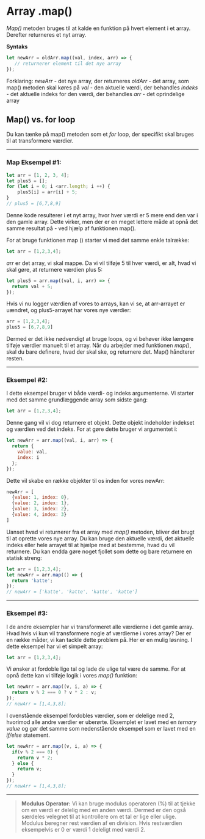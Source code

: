 # Array .map()

*Map()* metoden bruges til at kalde en funktion på hvert element i et array. Derefter returneres et nyt array.

**Syntaks**
```js
let newArr = oldArr.map((val, index, arr) => {
   // returnerer element til det nye array
});
```
Forklaring: 
*newArr* - det nye array, der returneres
*oldArr* - det array, som map() metoden skal køres på
*val* - den aktuelle værdi, der behandles
*indeks* - det aktuelle indeks for den værdi, der behandles
*arr* - det oprindelige array

## Map() vs. for loop
Du kan tænke på map() metoden som et *for* loop, der specifikt skal bruges til at transformere værdier.
___
### Map Eksempel #1:
```js
let arr = [1, 2, 3, 4];
let plus5 = [];
for (let i = 0; i <arr.length; i ++) {
    plus5[i] = arr[i] + 5;
}
// plus5 = [6,7,8,9]
```
Denne kode resulterer i et nyt array, hvor hver værdi er 5 mere end den var i den gamle array. Dette virker, men der er en meget lettere måde at opnå det samme resultat på - ved hjælp af funktionen map().

For at bruge funktionen map () starter vi med det samme enkle talrække:
```js
let arr = [1,2,3,4];
```
*arr* er det array, vi skal mappe. Da vi vil tilføje 5 til hver værdi, er alt, hvad vi skal gøre, at returnere værdien plus 5:
```js
let plus5 = arr.map((val, i, arr) => {
  return val + 5;
});
```
Hvis vi nu logger værdien af ​​vores to arrays, kan vi se, at arr-arrayet er uændret, og plus5-arrayet har vores nye værdier:
```js
arr = [1,2,3,4];
plus5 = [6,7,8,9]
```
Dermed er det ikke nødvendigt at bruge loops, og vi behøver ikke længere tilføje værdier manuelt til et array. Når du arbejder med funktionen *map()*, skal du bare definere, hvad der skal ske, og returnere det. Map() håndterer resten.
___
### Eksempel #2:
I dette eksempel bruger vi både værdi- og indeks argumenterne. Vi starter med det samme grundlæggende array som sidste gang:
```js
let arr = [1,2,3,4];
```
Denne gang vil vi dog returnere et objekt. Dette objekt indeholder indekset og værdien ved det indeks. For at gøre dette bruger vi argumentet i:
```js
let newArr = arr.map((val, i, arr) => {
  return {
    value: val,
    index: i
  };
});
```
Dette vil skabe en række objekter til os inden for vores newArr:
```js
newArr = [
  {value: 1, index: 0},
  {value: 2, index: 1},
  {value: 3, index: 2},
  {value: 4, index: 3}
]
```
Uanset hvad vi returnerer fra et array med *map()* metoden, bliver det brugt til at oprette vores nye array. Du kan bruge den aktuelle værdi, det aktuelle indeks eller hele arrayet til at hjælpe med at bestemme, hvad du vil returnere.
Du kan endda gøre noget fjollet som dette og bare returnere en statisk streng:
```js
let arr = [1,2,3,4];
let newArr = arr.map(() => {
  return 'katte';
});
// newArr = ['katte', 'katte', 'katte', 'katte']
```
___
### Eksempel #3:
I de andre eksempler har vi transformeret alle værdierne i det gamle array. Hvad hvis vi kun vil transformere nogle af værdierne i vores array? Der er en række måder, vi kan tackle dette problem på. Her er en mulig løsning.
I dette eksempel har vi et simpelt array:
```js
let arr = [1,2,3,4];
```
Vi ønsker at fordoble lige tal og lade de ulige tal være de samme. For at opnå dette kan vi tilføje logik i vores *map()*  funktion:
```js
let newArr = arr.map((v, i, a) => {
  return v % 2 === 0 ? v * 2 : v;
});
// newArr = [1,4,3,8];
```
I ovenstående eksempel fordobles værdier, som er delelige med 2, hvorimod alle andre værdier er uberørte. Eksemplet er lavet med en *ternary value* og gør det samme som nedenstående eksempel som er lavet med en *if/else* statement.
```js
let newArr = arr.map((v, i, a) => {
  if(v % 2 === 0) {
    return v * 2;
  } else {
    return v;
  }
});
// newArr = [1,4,3,8];
```
___
> **Modulus Operator:** 
> Vi kan bruge modulus operatoren (%) til at tjekke om en værdi er delelig med en anden værdi. Dermed er den også særdeles velegnet til at kontrollere om et tal er lige eller ulige. Modulus beregner rest værdien af en division. Hvis restværdien eksempelvis er 0 er værdi 1 deleligt med værdi 2.
